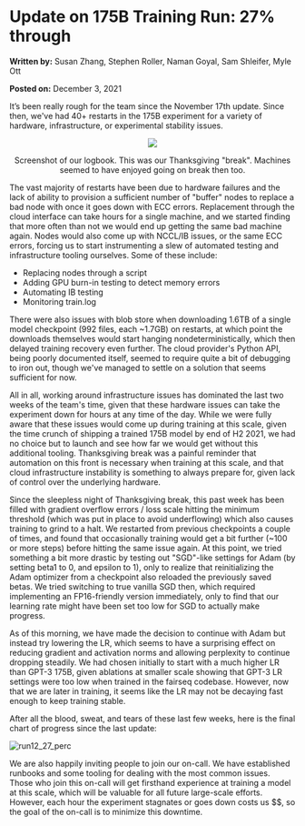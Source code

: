 # Update on 175B Training Run: 27% through
**Written by:** Susan Zhang, Stephen Roller, Naman Goyal, Sam Shleifer, Myle Ott

**Posted on:** December 3, 2021

It’s been really rough for the team since the November 17th update.  Since then, we've had 40+ restarts in the 175B experiment for a variety of hardware, infrastructure, or experimental stability issues.
<p align="center">
<img src="./images/logbook_screenshot.jpeg">
</p>
<p align="center">Screenshot of our logbook. This was our Thanksgiving "break".  Machines seemed to have enjoyed going on break then too.</p>

The vast majority of restarts have been due to hardware failures and the lack of ability to provision a sufficient number of "buffer" nodes to replace a bad node with once it goes down with ECC errors.  Replacement through the cloud interface can take hours for a single machine, and we started finding that more often than not we would end up getting the same bad machine again. Nodes would also come up with NCCL/IB issues, or the same ECC errors, forcing us to start instrumenting a slew of automated testing and infrastructure tooling ourselves.  Some of these include:

* Replacing nodes through a script
* Adding GPU burn-in testing to detect memory errors
* Automating IB testing
* Monitoring train.log

There were also issues with blob store when downloading 1.6TB of a single model checkpoint (992 files, each ~1.7GB) on restarts, at which point the downloads themselves would start hanging nondeterministically, which then delayed training recovery even further. The cloud provider's Python API, being poorly documented itself, seemed to require quite a bit of debugging to iron out, though we've managed to settle on a solution that seems sufficient for now.

All in all, working around infrastructure issues has dominated the last two weeks of the team's time, given that these hardware issues can take the experiment down for hours at any time of the day. While we were fully aware that these issues would come up during training at this scale, given the time crunch of shipping a trained 175B model by end of H2 2021, we had no choice but to launch and see how far we would get without this additional tooling.  Thanksgiving break was a painful reminder that automation on this front is necessary when training at this scale, and that cloud infrastructure instability is something to always prepare for, given lack of control over the underlying hardware.

Since the sleepless night of Thanksgiving break, this past week has been filled with gradient overflow errors / loss scale hitting the minimum threshold (which was put in place to avoid underflowing) which also causes training to grind to a halt.  We restarted from previous checkpoints a couple of times, and found that occasionally training would get a bit further (~100 or more steps) before hitting the same issue again.  At this point, we tried something a bit more drastic by testing out "SGD"-like settings for Adam (by setting beta1 to 0, and epsilon to 1), only to realize that reinitializing the Adam optimizer from a checkpoint also reloaded the previously saved betas.  We tried switching to true vanilla SGD then, which required implementing an FP16-friendly version immediately, only to find that our learning rate might have been set too low for SGD to actually make progress.

As of this morning, we have made the decision to continue with Adam but instead try lowering the LR, which seems to have a surprising effect on reducing gradient and activation norms and allowing perplexity to continue dropping steadily.  We had chosen initially to start with a much higher LR than GPT-3 175B, given ablations at smaller scale showing that GPT-3 LR settings were too low when trained in the fairseq codebase.  However, now that we are later in training, it seems like the LR may not be decaying fast enough to keep training stable.

After all the blood, sweat, and tears of these last few weeks, here is the final chart of progress since the last update:

![run12_27_perc](./images/run12_27_perc.jpeg)

We are also happily inviting people to join our on-call. We have established runbooks and some tooling for dealing with the most common issues.  Those who join this on-call will get firsthand experience at training a model at this scale, which will be valuable for all future large-scale efforts.  However, each hour the experiment stagnates or goes down costs us $$, so the goal of the on-call is to minimize this downtime.
